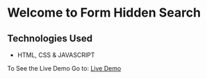 # Welcome to Form Hidden Search

## Technologies Used
- HTML, CSS & JAVASCRIPT

To See the Live Demo Go to: [Live Demo](https://pnsvn3035.github.io/hidden-search/)
